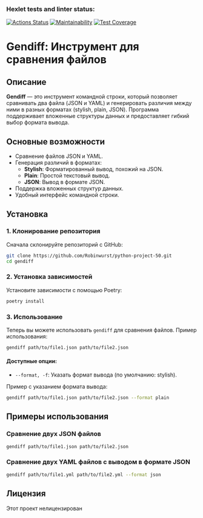 ### Hexlet tests and linter status:
[![Actions Status](https://github.com/Robinwurst/python-project-50/actions/workflows/hexlet-check.yml/badge.svg)](https://github.com/Robinwurst/python-project-50/actions)
[![Maintainability](https://api.codeclimate.com/v1/badges/5d612d7eaec422bef8ca/maintainability)](https://codeclimate.com/github/Robinwurst/python-project-50/maintainability)
[![Test Coverage](https://api.codeclimate.com/v1/badges/5d612d7eaec422bef8ca/test_coverage)](https://codeclimate.com/github/Robinwurst/python-project-50/test_coverage)


# Gendiff: Инструмент для сравнения файлов

## Описание

**Gendiff** — это инструмент командной строки, который позволяет сравнивать два файла (JSON и YAML) и генерировать различия между ними в разных форматах (stylish, plain, JSON). Программа поддерживает вложенные структуры данных и предоставляет гибкий выбор формата вывода.

## Основные возможности

- Сравнение файлов JSON и YAML.
- Генерация различий в форматах:
  - **Stylish**: Форматированный вывод, похожий на JSON.
  - **Plain**: Простой текстовый вывод.
  - **JSON**: Вывод в формате JSON.
- Поддержка вложенных структур данных.
- Удобный интерфейс командной строки.

## Установка

### 1. Клонирование репозитория

Сначала склонируйте репозиторий с GitHub:

```bash
git clone https://github.com/Robinwurst/python-project-50.git
cd gendiff
```

### 2. Установка зависимостей

Установите зависимости с помощью Poetry:

```bash
poetry install
```

### 3. Использование

Теперь вы можете использовать `gendiff` для сравнения файлов. Пример использования:

```bash
gendiff path/to/file1.json path/to/file2.json
```

#### Доступные опции:

- `--format, -f`: Указать формат вывода (по умолчанию: stylish).

Пример с указанием формата вывода:

```bash
gendiff path/to/file1.json path/to/file2.json --format plain
```

## Примеры использования

### Сравнение двух JSON файлов

```bash
gendiff path/to/file1.json path/to/file2.json
```

### Сравнение двух YAML файлов с выводом в формате JSON

```bash
gendiff path/to/file1.yml path/to/file2.yml --format json

```

## Лицензия

Этот проект нелицензирован